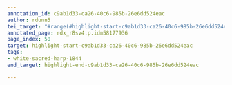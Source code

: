 ```yaml
---
annotation_id: c9ab1d33-ca26-40c6-985b-26e6dd524eac
author: rdunn5
tei_target: "#range(#highlight-start-c9ab1d33-ca26-40c6-985b-26e6dd524eac, #highlight-end-c9ab1d33-ca26-40c6-985b-26e6dd524eac)"
annotated_page: rdx_r8sv4.p.idm58177936
page_index: 50
target: highlight-start-c9ab1d33-ca26-40c6-985b-26e6dd524eac
tags:
- white-sacred-harp-1844
end_target: highlight-end-c9ab1d33-ca26-40c6-985b-26e6dd524eac

---
```

